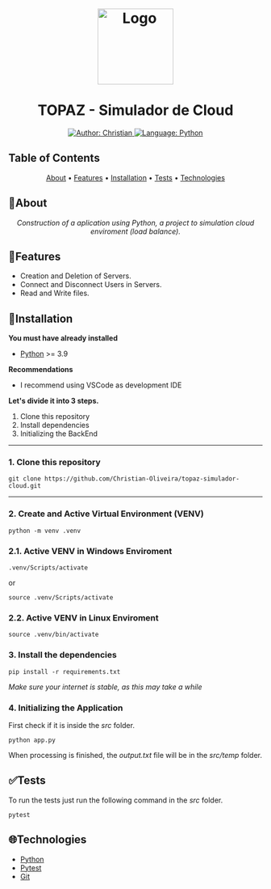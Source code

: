 <h1 align="center">
	<img src="https://upload.wikimedia.org/wikipedia/commons/thumb/c/c3/Python-logo-notext.svg/110px-Python-logo-notext.svg.png"  alt="Logo"  width="150"><br><br>
    TOPAZ - Simulador de Cloud
</h1>

<div>
    <p align="center">
    <a href="https://www.linkedin.com/in/christian-d-oliveira/" target="_blank">
        <img src="https://img.shields.io/static/v1?label=Author&message=Christian&color=blue&style=for-the-badge&logo=LinkedIn" alt="Author: Christian">
    </a>
    <a href="#">
        <img src="https://img.shields.io/static/v1?label=Language&message=Python&color=yellow&style=for-the-badge&logo=Python" alt="Language: Python">
    </a>
    </p>
</div>

## Table of Contents

<p align="center">
 <a href="#about">About</a> •
 <a href="#features">Features</a> •
 <a href="#installation">Installation</a> • 
 <a href="#tests">Tests</a> •
 <a href="#technologies">Technologies</a>
</p>

## 📌About

<div>
    <p align="center">
    <em>
        Construction of a aplication using Python, a project to simulation cloud enviroment (load balance).
    </em>
    </p>
</div>

## 🚀Features

- Creation and Deletion of Servers.
- Connect and Disconnect Users in Servers.
- Read and Write files.

## 📕Installation

**You must have already installed**
- [Python](https://www.python.org/) >= 3.9

**Recommendations**
-   I recommend using VSCode as development IDE

**Let's divide it into 3 steps.**
1. Clone this repository
2. Install dependencies
3. Initializing the BackEnd
  ---
### 1. Clone this repository
```
git clone https://github.com/Christian-Oliveira/topaz-simulador-cloud.git
```
---
### 2. Create and Active Virtual Environment (VENV)
```
python -m venv .venv
```
### 2.1. Active VENV in Windows Enviroment
```
.venv/Scripts/activate
```
or
```
source .venv/Scripts/activate
```
### 2.2. Active VENV in Linux Enviroment
```
source .venv/bin/activate
```

### 3. Install the dependencies
```
pip install -r requirements.txt
```

*Make sure your internet is stable, as this may take a while* 

### 4. Initializing the Application
First check if it is inside the *src* folder.

```
python app.py
```
When processing is finished, the *output.txt* file will be in the *src/temp* folder.

## ✅Tests
To run the tests just run the following command in the *src* folder.
```
pytest
```
## 🌐Technologies

- [Python](https://www.python.org/)
- [Pytest](https://docs.pytest.org/en/6.2.x/)
- [Git](https://git-scm.com/)
